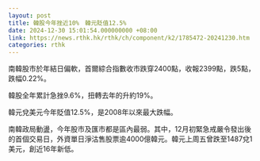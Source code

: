 ```yaml
---
layout: post
title: 韓股今年挫近10%　韓元貶值12.5%
date: 2024-12-30 15:01:54.000000000 +08:00
link: https://news.rthk.hk/rthk/ch/component/k2/1785472-20241230.htm
categories: rthk
---
```


南韓股市於年結日偏軟，首爾綜合指數收市跌穿2400點，收報2399點，跌5點，跌幅0.22%。

韓股全年累計急挫9.6%，扭轉去年的升約19%。

韓元兌美元今年貶值12.5%，是2008年以來最大跌幅。

南韓政局動盪，今年股市及匯市都是區內最弱。其中，12月初緊急戒嚴令發出後的首個交易日，外資單日淨沽售股票逾4000億韓元。韓元上周五曾跌至1487兌1美元，創近16年新低。
